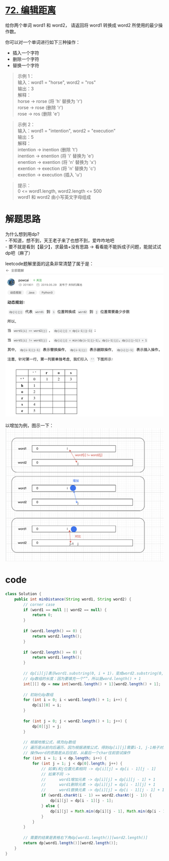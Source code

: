 # [72. 编辑距离](https://leetcode.cn/problems/edit-distance/description/?envType=company&envId=bytedance&favoriteSlug=bytedance-thirty-days)

给你两个单词 word1 和 word2， 请返回将 word1 转换成 word2 所使用的最少操作数。

你可以对一个单词进行如下三种操作：
- 插入一个字符
- 删除一个字符
- 替换一个字符
 

>示例 1：<br>
输入：word1 = "horse", word2 = "ros"<br>
输出：3<br>
解释：<br>
horse -> rorse (将 'h' 替换为 'r')<br>
rorse -> rose (删除 'r')<br>
rose -> ros (删除 'e')

>示例 2：<br>
输入：word1 = "intention", word2 = "execution"<br>
输出：5<br>
解释：<br>
intention -> inention (删除 't')<br>
inention -> enention (将 'i' 替换为 'e')<br>
enention -> exention (将 'n' 替换为 'x')<br>
exention -> exection (将 'n' 替换为 'c')<br>
exection -> execution (插入 'u')
 

>提示：<br>
0 <= word1.length, word2.length <= 500<br>
word1 和 word2 由小写英文字母组成

# 解题思路
为什么想到用dp?<br>
    - 不知道，想不到，天王老子来了也想不到，爱咋咋地吧<br>
    - 要不就是看到【最少】，求最值+没有思路 -> 看看能不能拆成子问题，能就试试dp吧（麻了）<br>

leetcode题解里面的这条非常清楚了属于是：
![alt text](image-4.png)

以增加为例，图示一下：
![alt text](image-6.png)

# code
```java
class Solution {
    public int minDistance(String word1, String word2) {
        // corner case
        if (word1 == null || word2 == null) {
            return 0;
        }

        if (word1.length() == 0) {
            return word2.length();
        }

        if (word2.length() == 0) {
            return word1.length();
        }

        // dp[i][j]表示word1.substring(0, i + 1)，变成word2.substring(0, j + 1)，需要的最少操作数
        // dp数组的长度：因为要填充一个“”，所以是word.length() + 1
        int[][] dp = new int[word1.length() + 1][word2.length() + 1];

        // 初始化dp数组
        for (int i = 0; i < word1.length() + 1; i++) {
            dp[i][0] = i;
        }

        for (int j = 0; j < word2.length() + 1; j++) {
            dp[0][j] = j;
        }

        // 根据地推公式，填充dp数组
        // 遍历是从前向后遍历，因为根据递推公式，得到dp[i][j]需要i-1, j-1格子对应的值
        // 操作word的思路是从后往前，从最后一个char往前尝试操作
        for (int i = 1; i < dp.length; i++) {
            for (int j = 1; j < dp[0].length; j++) {
                // 如果i和j位置元素相同 -> dp[i][j] = dp[i - 1][j - 1]
                // 如果不同 ->
                //      word1增加元素 -> dp[i][j] = dp[i][j - 1] + 1
                //      word1删除元素 -> dp[i][j] = dp[i - 1][j] + 1
                //      word1替换元素 -> dp[i][j] = dp[i - 1][j - 1] + 1
                if (word1.charAt(i - 1) == word2.charAt(j - 1)) {
                    dp[i][j] = dp[i - 1][j - 1];
                } else {
                    dp[i][j] = Math.min(dp[i][j - 1], Math.min(dp[i - 1][j], dp[i - 1][j - 1])) + 1;
                }
            }
        }

        // 需要的结果是表格右下角dp[word1.length()][word2.length()]
        return dp[word1.length()][word2.length()];
    }
}
```